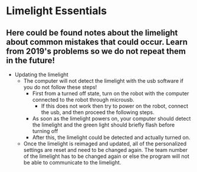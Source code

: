 # Limelight Essentials
## Here could be found notes about the limelight about common mistakes that could occur. Learn from 2019's problems so we do not repeat them in the future!

* Updating the limelight
  * The computer will not detect the limelight with the usb software if you do not follow these steps!
    * First from a turned off state, turn on the robot with the computer connected to the robot through microusb.
      * If this does not work then try to power on the robot, connect the usb, and then proceed the following steps.
    * As soon as the limelight powers on, your computer should detect the limelight and the green light should briefly flash before turning off
    * After this, the limelight could be detected and actually turned on.
  * Once the limelight is reimaged and updated, all of the personalized settings are reset and need to be changed again. The team number of the limelight has to be changed again or else the program will not be able to communicate to the limelight.
  
